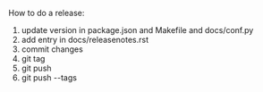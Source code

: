 How to do a release:

1. update version in package.json and Makefile and docs/conf.py
2. add entry in docs/releasenotes.rst
3. commit changes
4. git tag <version>
5. git push
6. git push --tags
